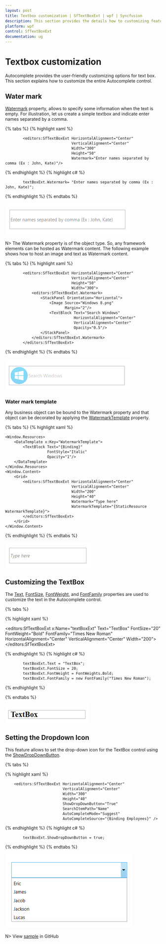 ```yaml
---
layout: post
title: Textbox customization | SfTextBoxExt | wpf | Syncfusion
description: This section provides the details how to customizing features in WPF SfTextBoxExt control using following properties.
platform: wpf
control: SfTextBoxExt
documentation: ug
---
```


# Textbox customization 

Autocomplete provides the user-friendly customizing options for text box. This section explains how to customize the entire Autocomplete control.


## Water mark 

[Watermark](https://help.syncfusion.com/cr/cref_files/wpf/Syncfusion.SfInput.Wpf~Syncfusion.Windows.Controls.Input.SfTextBoxExt~Watermark.html) property, allows to specify some information when the text is empty. For illustration, let us create a simple textbox and indicate enter names separated by a comma.

{% tabs %}
{% highlight xaml %}

            <editors:SfTextBoxExt HorizontalAlignment="Center" 
                                  VerticalAlignment="Center" 
                                  Width="300" 
                                  Height="50"
                                  Watermark="Enter names separated by comma (Ex : John, Kate)"/>

{% endhighlight %}
{% highlight c# %}

            textBoxExt.Watermark= "Enter names separated by comma (Ex : John, Kate)";

{% endhighlight %}
{% endtabs %}

![Watermark_Text](Textbox_customization_images/Watermark.png)

N> The Watermark property is of the object type. So, any framework elements can be hosted as Watermark content. The following example shows how to host an image and text as Watermark content.

{% tabs %}
{% highlight xaml %}

            <editors:SfTextBoxExt HorizontalAlignment="Center"
                                  VerticalAlignment="Center" 
                                  Height="50"
                                  Width="300">
                <editors:SfTextBoxExt.Watermark>
                    <StackPanel Orientation="Horizontal">
                        <Image Source="Windows 8.png" 
                               Margin="2"/>
                        <TextBlock Text="Search Windows" 
                                   HorizontalAlignment="Center" 
                                   VerticalAlignment="Center" 
                                   Opacity="0.5"/>
                    </StackPanel>
                </editors:SfTextBoxExt.Watermark>
            </editors:SfTextBoxExt>

{% endhighlight %}
{% endtabs %}

![Watermark_View](Textbox_customization_images/Watermark_img.png)

### Water mark template 

Any business object can be bound to the Watermark property and that object can be decorated by applying the [WatermarkTemplate](https://help.syncfusion.com/cr/cref_files/wpf/Syncfusion.SfInput.Wpf~Syncfusion.Windows.Controls.Input.SfTextBoxExt~WatermarkTemplate.html)  property.

{% tabs %}
{% highlight xaml %}

    <Window.Resources>
        <DataTemplate x:Key="WatermarkTemplate">
            <TextBlock Text="{Binding}" 
                       FontStyle="Italic" 
                       Opacity="1"/>
        </DataTemplate>
    </Window.Resources>
    <Window.Content>
        <Grid>
            <editors:SfTextBoxExt HorizontalAlignment="Center" 
                                  VerticalAlignment="Center"
                                  Width="200"
                                  Height="40"
                                  Watermark="Type here"
                                  WatermarkTemplate="{StaticResource WatermarkTemplate}">
            </editors:SfTextBoxExt>
        </Grid>
    </Window.Content>

{% endhighlight %}
{% endtabs %}

![Watermark_View](Textbox_customization_images/WatermarkTemplate.png)


## Customizing the TextBox

The [Text](https://help.syncfusion.com/cr/cref_files/wpf/Syncfusion.SfInput.Wpf~Syncfusion.Windows.Controls.Input.SfTextBoxExt~IgnoreCase.html#), [FontSize](https://help.syncfusion.com/cr/cref_files/wpf/Syncfusion.SfInput.Wpf~Syncfusion.Windows.Controls.Input.SfTextBoxExt~IgnoreCase.html#), [FontWeight](https://help.syncfusion.com/cr/cref_files/wpf/Syncfusion.SfInput.Wpf~Syncfusion.Windows.Controls.Input.SfTextBoxExt~IgnoreCase.html#), and [FontFamily](https://help.syncfusion.com/cr/cref_files/wpf/Syncfusion.SfInput.Wpf~Syncfusion.Windows.Controls.Input.SfTextBoxExt~IgnoreCase.html#) properties are used to customize the text in the Autocomplete control.

{% tabs %}

{% highlight xaml %}

 <editors:SfTextBoxExt x:Name="textBoxExt" 
                              Text="TextBox"
                              FontSize="20"
                              FontWeight="Bold"
                              FontFamily="Times New Roman"
                              HorizontalAlignment="Center" 
                              VerticalAlignment="Center" 
                              Width="200">
            </editors:SfTextBoxExt>

{% endhighlight %}
{% highlight c# %}

            textBoxExt.Text = "TextBox";
            textBoxExt.FontSize = 20;
            textBoxExt.FontWeight = FontWeights.Bold;
            textBoxExt.FontFamily = new FontFamily("Times New Roman");

{% endhighlight %}

{% endtabs %}

![AutoComplete Customization](Textbox_customization_images/Customization.png)



## Setting the Dropdown Icon 

This feature allows to set the drop-down icon for the TextBox control using the [ShowDropDownButton](https://help.syncfusion.com/cr/cref_files/wpf/Syncfusion.SfInput.Wpf~Syncfusion.Windows.Controls.Input.SfTextBoxExt~ShowDropDownButton.html).

{% tabs %}

{% highlight xaml %}

        <editors:SfTextBoxExt HorizontalAlignment="Center" 
                              VerticalAlignment="Center" 
                              Width="300"
                              Height="40"
                              ShowDropDownButton="True"
                              SearchItemPath="Name"
                              AutoCompleteMode="Suggest"
                              AutoCompleteSource="{Binding Employees}" />

{% endhighlight %}
{% highlight c# %}

            textBoxExt.ShowDropDownButton = true;

{% endhighlight %}
{% endtabs %}

![DropdownIcon](Textbox_customization_images/DropDownIcon.png)


N> View [sample](https://github.com/SyncfusionExamples/wpf-textboxext-examples/tree/master/Samples/Textbox-customization) in GitHub
